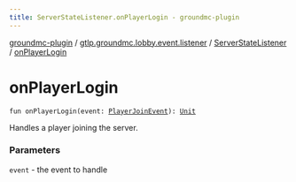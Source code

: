 ```yaml
---
title: ServerStateListener.onPlayerLogin - groundmc-plugin
---
```


[groundmc-plugin](../../index.html) / [gtlp.groundmc.lobby.event.listener](../index.html) / [ServerStateListener](index.html) / [onPlayerLogin](.)

# onPlayerLogin

`fun onPlayerLogin(event: `[`PlayerJoinEvent`](https://hub.spigotmc.org/javadocs/spigot/org/bukkit/event/player/PlayerJoinEvent.html)`): `[`Unit`](https://kotlinlang.org/api/latest/jvm/stdlib/kotlin/-unit/index.html)

Handles a player joining the server.

### Parameters

`event` - the event to handle